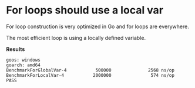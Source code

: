 # For loops should use a local var

For loop construction is very optimized in Go and for loops are everywhere.

The most efficient loop is using a locally defined variable.

**Results**

```
goos: windows
goarch: amd64
BenchmarkForGlobalVar-4           500000              2568 ns/op
BenchmarkForLocalVar-4           2000000               574 ns/op
PASS   
```

 
 
 